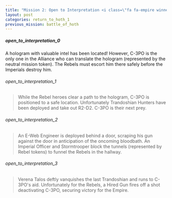 ```yaml
---
title: "Mission 2: Open to Interpretation <i class=\"fa fa-empire winner-empire\" aria-hidden=\"true\"></i>"
layout: post
categories: return_to_hoth_1
previous_mission: battle_of_hoth
---
```


##### open_to_interpretation_0

A hologram with valuable intel has been located! However, C-3PO is the only one in the Alliance who can translate the hologram (represented by the neutral mission token). The Rebels must escort him there safely before the Imperials destroy him.

###### open_to_interpretation_1

> While the Rebel heroes clear a path to the hologram, C-3PO is positioned to a safe location. Unfortunately Trandoshian Hunters have been deployed and take out R2-D2. C-3PO is their next prey. 

###### open_to_interpretation_2

> An E-Web Engineer is deployed behind a door, scraping his gun against the door in anticipation of the oncoming bloodbath. An Imperial Officer and Stormtrooper block the tunnels (represented by Rebel tokens) to funnel the Rebels in the hallway.  

###### open_to_interpretation_3

> Verena Talos deftly vanquishes the last Trandoshian and runs to C-3PO's aid. Unfortunately for the Rebels, a Hired Gun fires off a shot deactivating C-3PO, securing victory for the Empire. 